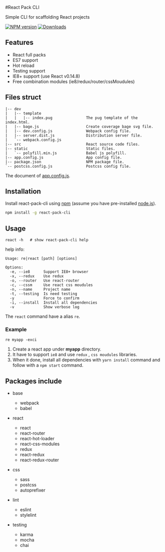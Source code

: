 #React Pack CLI 

Simple CLI for scaffolding React projects 

[![NPM version][npm-image]][npm-url] [![Downloads][downloads-image]][npm-url]

## Features

* React full packs
* ES7 support
* Hot reload
* Testing support
* IE8+ support (use React v0.14.8)
* Free combination modules (ie8/redux/router/cssMoudules)


## Files struct
```
|-- dev
|   |-- template
|   |   |-- index.pug				The pug template of the index.html.
|   |-- bage.js						Create coverage bage svg file.
|   |-- dev.config.js				Webpack config file.
|   |-- server.dist.js				Distribution server file.
|   `-- webpack.config.js
|-- src								React source code files.
|-- static							Static files.
|   `-- polyfill.min.js				Babel js polyfill.
|-- app.config.js					App config file.
|-- package.json					NPM package file.
`-- postcss.config.js				Postcss config file.

```

The document of [app.config.js](https://github.com/webpatch/react-pack-cli/blob/master/app.config.md).


## Installation

Install react-pack-cli using [npm](https://www.npmjs.com/) (assume you have pre-installed [node.js](https://nodejs.org/)).

```bash
npm install -g react-pack-cli
```

## Usage

```
react -h   # show react-pack-cli help 
```
help info:
```
Usage: re|react [path] [options]

Options:
  -e, --ie8      Support IE8+ browser
  -x, --redux    Use redux
  -o, --router   Use react-router
  -c, --cssm     Use react css moudules
  -n, --name     Project name
  -t, --testing  Is need testing
  -y             Force to confirm
  -i, --install  Install all dependencies
  -v             Show verbose log
```

The `react` command have a alias `re`.

### Example

```
re myapp -exci 
```
1. Create a react app under **myapp** directory.
2. It have to support `ie8` and use `redux` , `css moudules` libraries. 
3. When it done, install all dependencies with `yarn install` command and follow with a `npm start` command. 

## Packages include

* base
	* webpack
	* babel

* react
	* react
	* react-router
	* react-hot-loader
	* react-css-modules
	* redux
	* react-redux
	* react-redux-router

* css
	* sass
	* postcss
	* autoprefixer

* lint
	* eslint
    * stylelint

* testing
	* karma
	* mocha
	* chai

	
[npm-url]: https://npmjs.org/package/react-pack-cli
[downloads-image]: http://img.shields.io/npm/dm/react-pack-cli.svg
[npm-image]: http://img.shields.io/npm/v/react-pack-cli.svg

